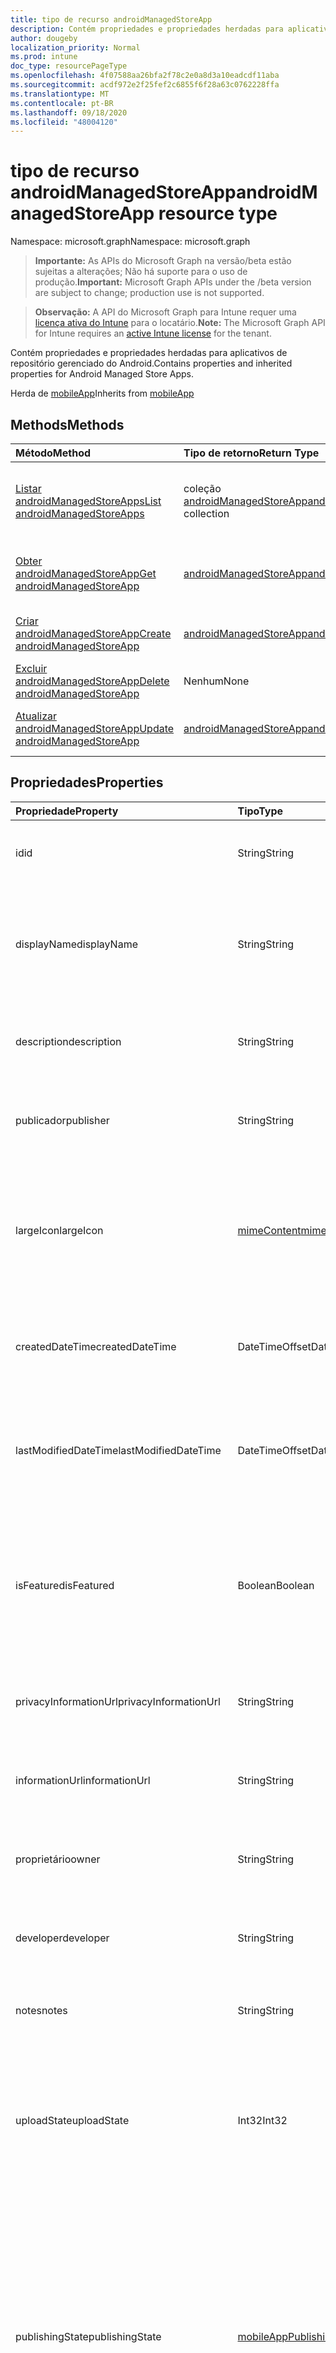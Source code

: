```yaml
---
title: tipo de recurso androidManagedStoreApp
description: Contém propriedades e propriedades herdadas para aplicativos de repositório gerenciado do Android.
author: dougeby
localization_priority: Normal
ms.prod: intune
doc_type: resourcePageType
ms.openlocfilehash: 4f07588aa26bfa2f78c2e0a8d3a10eadcdf11aba
ms.sourcegitcommit: acdf972e2f25fef2c6855f6f28a63c0762228ffa
ms.translationtype: MT
ms.contentlocale: pt-BR
ms.lasthandoff: 09/18/2020
ms.locfileid: "48004120"
---
```

# <a name="androidmanagedstoreapp-resource-type"></a><span data-ttu-id="f056e-103">tipo de recurso androidManagedStoreApp</span><span class="sxs-lookup"><span data-stu-id="f056e-103">androidManagedStoreApp resource type</span></span>

<span data-ttu-id="f056e-104">Namespace: microsoft.graph</span><span class="sxs-lookup"><span data-stu-id="f056e-104">Namespace: microsoft.graph</span></span>

> <span data-ttu-id="f056e-105">**Importante:** As APIs do Microsoft Graph na versão/beta estão sujeitas a alterações; Não há suporte para o uso de produção.</span><span class="sxs-lookup"><span data-stu-id="f056e-105">**Important:** Microsoft Graph APIs under the /beta version are subject to change; production use is not supported.</span></span>

> <span data-ttu-id="f056e-106">**Observação:** A API do Microsoft Graph para Intune requer uma [licença ativa do Intune](https://go.microsoft.com/fwlink/?linkid=839381) para o locatário.</span><span class="sxs-lookup"><span data-stu-id="f056e-106">**Note:** The Microsoft Graph API for Intune requires an [active Intune license](https://go.microsoft.com/fwlink/?linkid=839381) for the tenant.</span></span>

<span data-ttu-id="f056e-107">Contém propriedades e propriedades herdadas para aplicativos de repositório gerenciado do Android.</span><span class="sxs-lookup"><span data-stu-id="f056e-107">Contains properties and inherited properties for Android Managed Store Apps.</span></span>


<span data-ttu-id="f056e-108">Herda de [mobileApp](../resources/intune-shared-mobileapp.md)</span><span class="sxs-lookup"><span data-stu-id="f056e-108">Inherits from [mobileApp](../resources/intune-shared-mobileapp.md)</span></span>

## <a name="methods"></a><span data-ttu-id="f056e-109">Methods</span><span class="sxs-lookup"><span data-stu-id="f056e-109">Methods</span></span>
|<span data-ttu-id="f056e-110">Método</span><span class="sxs-lookup"><span data-stu-id="f056e-110">Method</span></span>|<span data-ttu-id="f056e-111">Tipo de retorno</span><span class="sxs-lookup"><span data-stu-id="f056e-111">Return Type</span></span>|<span data-ttu-id="f056e-112">Descrição</span><span class="sxs-lookup"><span data-stu-id="f056e-112">Description</span></span>|
|:---|:---|:---|
|[<span data-ttu-id="f056e-113">Listar androidManagedStoreApps</span><span class="sxs-lookup"><span data-stu-id="f056e-113">List androidManagedStoreApps</span></span>](../api/intune-apps-androidmanagedstoreapp-list.md)|<span data-ttu-id="f056e-114">coleção [androidManagedStoreApp](../resources/intune-apps-androidmanagedstoreapp.md)</span><span class="sxs-lookup"><span data-stu-id="f056e-114">[androidManagedStoreApp](../resources/intune-apps-androidmanagedstoreapp.md) collection</span></span>|<span data-ttu-id="f056e-115">Listar Propriedades e relações dos objetos [androidManagedStoreApp](../resources/intune-apps-androidmanagedstoreapp.md) .</span><span class="sxs-lookup"><span data-stu-id="f056e-115">List properties and relationships of the [androidManagedStoreApp](../resources/intune-apps-androidmanagedstoreapp.md) objects.</span></span>|
|[<span data-ttu-id="f056e-116">Obter androidManagedStoreApp</span><span class="sxs-lookup"><span data-stu-id="f056e-116">Get androidManagedStoreApp</span></span>](../api/intune-apps-androidmanagedstoreapp-get.md)|[<span data-ttu-id="f056e-117">androidManagedStoreApp</span><span class="sxs-lookup"><span data-stu-id="f056e-117">androidManagedStoreApp</span></span>](../resources/intune-apps-androidmanagedstoreapp.md)|<span data-ttu-id="f056e-118">Leia as propriedades e as relações do objeto [androidManagedStoreApp](../resources/intune-apps-androidmanagedstoreapp.md) .</span><span class="sxs-lookup"><span data-stu-id="f056e-118">Read properties and relationships of the [androidManagedStoreApp](../resources/intune-apps-androidmanagedstoreapp.md) object.</span></span>|
|[<span data-ttu-id="f056e-119">Criar androidManagedStoreApp</span><span class="sxs-lookup"><span data-stu-id="f056e-119">Create androidManagedStoreApp</span></span>](../api/intune-apps-androidmanagedstoreapp-create.md)|[<span data-ttu-id="f056e-120">androidManagedStoreApp</span><span class="sxs-lookup"><span data-stu-id="f056e-120">androidManagedStoreApp</span></span>](../resources/intune-apps-androidmanagedstoreapp.md)|<span data-ttu-id="f056e-121">Criar um novo objeto [androidManagedStoreApp](../resources/intune-apps-androidmanagedstoreapp.md) .</span><span class="sxs-lookup"><span data-stu-id="f056e-121">Create a new [androidManagedStoreApp](../resources/intune-apps-androidmanagedstoreapp.md) object.</span></span>|
|[<span data-ttu-id="f056e-122">Excluir androidManagedStoreApp</span><span class="sxs-lookup"><span data-stu-id="f056e-122">Delete androidManagedStoreApp</span></span>](../api/intune-apps-androidmanagedstoreapp-delete.md)|<span data-ttu-id="f056e-123">Nenhum</span><span class="sxs-lookup"><span data-stu-id="f056e-123">None</span></span>|<span data-ttu-id="f056e-124">Exclui [androidManagedStoreApp](../resources/intune-apps-androidmanagedstoreapp.md).</span><span class="sxs-lookup"><span data-stu-id="f056e-124">Deletes a [androidManagedStoreApp](../resources/intune-apps-androidmanagedstoreapp.md).</span></span>|
|[<span data-ttu-id="f056e-125">Atualizar androidManagedStoreApp</span><span class="sxs-lookup"><span data-stu-id="f056e-125">Update androidManagedStoreApp</span></span>](../api/intune-apps-androidmanagedstoreapp-update.md)|[<span data-ttu-id="f056e-126">androidManagedStoreApp</span><span class="sxs-lookup"><span data-stu-id="f056e-126">androidManagedStoreApp</span></span>](../resources/intune-apps-androidmanagedstoreapp.md)|<span data-ttu-id="f056e-127">Atualiza as propriedades de um objeto [androidManagedStoreApp](../resources/intune-apps-androidmanagedstoreapp.md) .</span><span class="sxs-lookup"><span data-stu-id="f056e-127">Update the properties of a [androidManagedStoreApp](../resources/intune-apps-androidmanagedstoreapp.md) object.</span></span>|

## <a name="properties"></a><span data-ttu-id="f056e-128">Propriedades</span><span class="sxs-lookup"><span data-stu-id="f056e-128">Properties</span></span>
|<span data-ttu-id="f056e-129">Propriedade</span><span class="sxs-lookup"><span data-stu-id="f056e-129">Property</span></span>|<span data-ttu-id="f056e-130">Tipo</span><span class="sxs-lookup"><span data-stu-id="f056e-130">Type</span></span>|<span data-ttu-id="f056e-131">Descrição</span><span class="sxs-lookup"><span data-stu-id="f056e-131">Description</span></span>|
|:---|:---|:---|
|<span data-ttu-id="f056e-132">id</span><span class="sxs-lookup"><span data-stu-id="f056e-132">id</span></span>|<span data-ttu-id="f056e-133">String</span><span class="sxs-lookup"><span data-stu-id="f056e-133">String</span></span>|<span data-ttu-id="f056e-134">Chave da entidade.</span><span class="sxs-lookup"><span data-stu-id="f056e-134">Key of the entity.</span></span> <span data-ttu-id="f056e-135">Herdado de [mobileApp](../resources/intune-shared-mobileapp.md)</span><span class="sxs-lookup"><span data-stu-id="f056e-135">Inherited from [mobileApp](../resources/intune-shared-mobileapp.md)</span></span>|
|<span data-ttu-id="f056e-136">displayName</span><span class="sxs-lookup"><span data-stu-id="f056e-136">displayName</span></span>|<span data-ttu-id="f056e-137">String</span><span class="sxs-lookup"><span data-stu-id="f056e-137">String</span></span>|<span data-ttu-id="f056e-138">O título do aplicativo importado ou definido pelo administrador.</span><span class="sxs-lookup"><span data-stu-id="f056e-138">The admin provided or imported title of the app.</span></span> <span data-ttu-id="f056e-139">Herdado de [mobileApp](../resources/intune-shared-mobileapp.md)</span><span class="sxs-lookup"><span data-stu-id="f056e-139">Inherited from [mobileApp](../resources/intune-shared-mobileapp.md)</span></span>|
|<span data-ttu-id="f056e-140">description</span><span class="sxs-lookup"><span data-stu-id="f056e-140">description</span></span>|<span data-ttu-id="f056e-141">String</span><span class="sxs-lookup"><span data-stu-id="f056e-141">String</span></span>|<span data-ttu-id="f056e-142">A descrição do aplicativo.</span><span class="sxs-lookup"><span data-stu-id="f056e-142">The description of the app.</span></span> <span data-ttu-id="f056e-143">Herdado de [mobileApp](../resources/intune-shared-mobileapp.md)</span><span class="sxs-lookup"><span data-stu-id="f056e-143">Inherited from [mobileApp](../resources/intune-shared-mobileapp.md)</span></span>|
|<span data-ttu-id="f056e-144">publicador</span><span class="sxs-lookup"><span data-stu-id="f056e-144">publisher</span></span>|<span data-ttu-id="f056e-145">String</span><span class="sxs-lookup"><span data-stu-id="f056e-145">String</span></span>|<span data-ttu-id="f056e-146">O publicador do aplicativo.</span><span class="sxs-lookup"><span data-stu-id="f056e-146">The publisher of the app.</span></span> <span data-ttu-id="f056e-147">Herdado de [mobileApp](../resources/intune-shared-mobileapp.md)</span><span class="sxs-lookup"><span data-stu-id="f056e-147">Inherited from [mobileApp](../resources/intune-shared-mobileapp.md)</span></span>|
|<span data-ttu-id="f056e-148">largeIcon</span><span class="sxs-lookup"><span data-stu-id="f056e-148">largeIcon</span></span>|[<span data-ttu-id="f056e-149">mimeContent</span><span class="sxs-lookup"><span data-stu-id="f056e-149">mimeContent</span></span>](../resources/intune-shared-mimecontent.md)|<span data-ttu-id="f056e-150">O ícone grande, a ser exibido nos detalhes do aplicativo e usado para o carregamento do ícone.</span><span class="sxs-lookup"><span data-stu-id="f056e-150">The large icon, to be displayed in the app details and used for upload of the icon.</span></span> <span data-ttu-id="f056e-151">Herdado de [mobileApp](../resources/intune-shared-mobileapp.md)</span><span class="sxs-lookup"><span data-stu-id="f056e-151">Inherited from [mobileApp](../resources/intune-shared-mobileapp.md)</span></span>|
|<span data-ttu-id="f056e-152">createdDateTime</span><span class="sxs-lookup"><span data-stu-id="f056e-152">createdDateTime</span></span>|<span data-ttu-id="f056e-153">DateTimeOffset</span><span class="sxs-lookup"><span data-stu-id="f056e-153">DateTimeOffset</span></span>|<span data-ttu-id="f056e-154">A data e a hora da criação do aplicativo.</span><span class="sxs-lookup"><span data-stu-id="f056e-154">The date and time the app was created.</span></span> <span data-ttu-id="f056e-155">Herdado de [mobileApp](../resources/intune-shared-mobileapp.md)</span><span class="sxs-lookup"><span data-stu-id="f056e-155">Inherited from [mobileApp](../resources/intune-shared-mobileapp.md)</span></span>|
|<span data-ttu-id="f056e-156">lastModifiedDateTime</span><span class="sxs-lookup"><span data-stu-id="f056e-156">lastModifiedDateTime</span></span>|<span data-ttu-id="f056e-157">DateTimeOffset</span><span class="sxs-lookup"><span data-stu-id="f056e-157">DateTimeOffset</span></span>|<span data-ttu-id="f056e-158">A data e a hora que o aplicativo foi modificado pela última vez.</span><span class="sxs-lookup"><span data-stu-id="f056e-158">The date and time the app was last modified.</span></span> <span data-ttu-id="f056e-159">Herdado de [mobileApp](../resources/intune-shared-mobileapp.md)</span><span class="sxs-lookup"><span data-stu-id="f056e-159">Inherited from [mobileApp](../resources/intune-shared-mobileapp.md)</span></span>|
|<span data-ttu-id="f056e-160">isFeatured</span><span class="sxs-lookup"><span data-stu-id="f056e-160">isFeatured</span></span>|<span data-ttu-id="f056e-161">Boolean</span><span class="sxs-lookup"><span data-stu-id="f056e-161">Boolean</span></span>|<span data-ttu-id="f056e-162">O valor que indica se o aplicativo está marcado como em destaque pelo administrador. Herdado de [mobileApp](../resources/intune-shared-mobileapp.md)</span><span class="sxs-lookup"><span data-stu-id="f056e-162">The value indicating whether the app is marked as featured by the admin. Inherited from [mobileApp](../resources/intune-shared-mobileapp.md)</span></span>|
|<span data-ttu-id="f056e-163">privacyInformationUrl</span><span class="sxs-lookup"><span data-stu-id="f056e-163">privacyInformationUrl</span></span>|<span data-ttu-id="f056e-164">String</span><span class="sxs-lookup"><span data-stu-id="f056e-164">String</span></span>|<span data-ttu-id="f056e-165">A URL da declaração de privacidade.</span><span class="sxs-lookup"><span data-stu-id="f056e-165">The privacy statement Url.</span></span> <span data-ttu-id="f056e-166">Herdado de [mobileApp](../resources/intune-shared-mobileapp.md)</span><span class="sxs-lookup"><span data-stu-id="f056e-166">Inherited from [mobileApp](../resources/intune-shared-mobileapp.md)</span></span>|
|<span data-ttu-id="f056e-167">informationUrl</span><span class="sxs-lookup"><span data-stu-id="f056e-167">informationUrl</span></span>|<span data-ttu-id="f056e-168">String</span><span class="sxs-lookup"><span data-stu-id="f056e-168">String</span></span>|<span data-ttu-id="f056e-169">A URL de informações adicionais.</span><span class="sxs-lookup"><span data-stu-id="f056e-169">The more information Url.</span></span> <span data-ttu-id="f056e-170">Herdado de [mobileApp](../resources/intune-shared-mobileapp.md)</span><span class="sxs-lookup"><span data-stu-id="f056e-170">Inherited from [mobileApp](../resources/intune-shared-mobileapp.md)</span></span>|
|<span data-ttu-id="f056e-171">proprietário</span><span class="sxs-lookup"><span data-stu-id="f056e-171">owner</span></span>|<span data-ttu-id="f056e-172">String</span><span class="sxs-lookup"><span data-stu-id="f056e-172">String</span></span>|<span data-ttu-id="f056e-173">O proprietário do conteúdo.</span><span class="sxs-lookup"><span data-stu-id="f056e-173">The owner of the app.</span></span> <span data-ttu-id="f056e-174">Herdado de [mobileApp](../resources/intune-shared-mobileapp.md)</span><span class="sxs-lookup"><span data-stu-id="f056e-174">Inherited from [mobileApp](../resources/intune-shared-mobileapp.md)</span></span>|
|<span data-ttu-id="f056e-175">developer</span><span class="sxs-lookup"><span data-stu-id="f056e-175">developer</span></span>|<span data-ttu-id="f056e-176">String</span><span class="sxs-lookup"><span data-stu-id="f056e-176">String</span></span>|<span data-ttu-id="f056e-177">O desenvolvedor do aplicativo.</span><span class="sxs-lookup"><span data-stu-id="f056e-177">The developer of the app.</span></span> <span data-ttu-id="f056e-178">Herdado de [mobileApp](../resources/intune-shared-mobileapp.md)</span><span class="sxs-lookup"><span data-stu-id="f056e-178">Inherited from [mobileApp](../resources/intune-shared-mobileapp.md)</span></span>|
|<span data-ttu-id="f056e-179">notes</span><span class="sxs-lookup"><span data-stu-id="f056e-179">notes</span></span>|<span data-ttu-id="f056e-180">String</span><span class="sxs-lookup"><span data-stu-id="f056e-180">String</span></span>|<span data-ttu-id="f056e-181">Anotações do aplicativo.</span><span class="sxs-lookup"><span data-stu-id="f056e-181">Notes for the app.</span></span> <span data-ttu-id="f056e-182">Herdado de [mobileApp](../resources/intune-shared-mobileapp.md)</span><span class="sxs-lookup"><span data-stu-id="f056e-182">Inherited from [mobileApp](../resources/intune-shared-mobileapp.md)</span></span>|
|<span data-ttu-id="f056e-183">uploadState</span><span class="sxs-lookup"><span data-stu-id="f056e-183">uploadState</span></span>|<span data-ttu-id="f056e-184">Int32</span><span class="sxs-lookup"><span data-stu-id="f056e-184">Int32</span></span>|<span data-ttu-id="f056e-185">O estado de upload.</span><span class="sxs-lookup"><span data-stu-id="f056e-185">The upload state.</span></span> <span data-ttu-id="f056e-186">Os valores possíveis são: 0- `Not Ready` , 1- `Ready` , 2- `Processing` .</span><span class="sxs-lookup"><span data-stu-id="f056e-186">Possible values are: 0 - `Not Ready`, 1 - `Ready`, 2 - `Processing`.</span></span> <span data-ttu-id="f056e-187">Herdado de [mobileApp](../resources/intune-shared-mobileapp.md)</span><span class="sxs-lookup"><span data-stu-id="f056e-187">Inherited from [mobileApp](../resources/intune-shared-mobileapp.md)</span></span>|
|<span data-ttu-id="f056e-188">publishingState</span><span class="sxs-lookup"><span data-stu-id="f056e-188">publishingState</span></span>|[<span data-ttu-id="f056e-189">mobileAppPublishingState</span><span class="sxs-lookup"><span data-stu-id="f056e-189">mobileAppPublishingState</span></span>](../resources/intune-apps-mobileapppublishingstate.md)|<span data-ttu-id="f056e-190">O estado de publicação do aplicativo.</span><span class="sxs-lookup"><span data-stu-id="f056e-190">The publishing state for the app.</span></span> <span data-ttu-id="f056e-191">O aplicativo não pode ser assinado, a menos que ele seja publicado.</span><span class="sxs-lookup"><span data-stu-id="f056e-191">The app cannot be assigned unless the app is published.</span></span> <span data-ttu-id="f056e-192">Herdado de [mobileApp](../resources/intune-shared-mobileapp.md).</span><span class="sxs-lookup"><span data-stu-id="f056e-192">Inherited from [mobileApp](../resources/intune-shared-mobileapp.md).</span></span> <span data-ttu-id="f056e-193">Os valores possíveis são: `notPublished`, `processing`, `published`.</span><span class="sxs-lookup"><span data-stu-id="f056e-193">Possible values are: `notPublished`, `processing`, `published`.</span></span>|
|<span data-ttu-id="f056e-194">isAssigned</span><span class="sxs-lookup"><span data-stu-id="f056e-194">isAssigned</span></span>|<span data-ttu-id="f056e-195">Boolean</span><span class="sxs-lookup"><span data-stu-id="f056e-195">Boolean</span></span>|<span data-ttu-id="f056e-196">O valor que indica se o aplicativo é atribuído a pelo menos um grupo.</span><span class="sxs-lookup"><span data-stu-id="f056e-196">The value indicating whether the app is assigned to at least one group.</span></span> <span data-ttu-id="f056e-197">Herdado de [mobileApp](../resources/intune-shared-mobileapp.md)</span><span class="sxs-lookup"><span data-stu-id="f056e-197">Inherited from [mobileApp](../resources/intune-shared-mobileapp.md)</span></span>|
|<span data-ttu-id="f056e-198">roleScopeTagIds</span><span class="sxs-lookup"><span data-stu-id="f056e-198">roleScopeTagIds</span></span>|<span data-ttu-id="f056e-199">Coleção de cadeias de caracteres</span><span class="sxs-lookup"><span data-stu-id="f056e-199">String collection</span></span>|<span data-ttu-id="f056e-200">Lista de IDs de marca de escopo para este aplicativo móvel.</span><span class="sxs-lookup"><span data-stu-id="f056e-200">List of scope tag ids for this mobile app.</span></span> <span data-ttu-id="f056e-201">Herdado de [mobileApp](../resources/intune-shared-mobileapp.md)</span><span class="sxs-lookup"><span data-stu-id="f056e-201">Inherited from [mobileApp](../resources/intune-shared-mobileapp.md)</span></span>|
|<span data-ttu-id="f056e-202">dependentAppCount</span><span class="sxs-lookup"><span data-stu-id="f056e-202">dependentAppCount</span></span>|<span data-ttu-id="f056e-203">Int32</span><span class="sxs-lookup"><span data-stu-id="f056e-203">Int32</span></span>|<span data-ttu-id="f056e-204">O número total de dependências do aplicativo filho.</span><span class="sxs-lookup"><span data-stu-id="f056e-204">The total number of dependencies the child app has.</span></span> <span data-ttu-id="f056e-205">Herdado de [mobileApp](../resources/intune-shared-mobileapp.md)</span><span class="sxs-lookup"><span data-stu-id="f056e-205">Inherited from [mobileApp](../resources/intune-shared-mobileapp.md)</span></span>|
|<span data-ttu-id="f056e-206">supersedingAppCount</span><span class="sxs-lookup"><span data-stu-id="f056e-206">supersedingAppCount</span></span>|<span data-ttu-id="f056e-207">Int32</span><span class="sxs-lookup"><span data-stu-id="f056e-207">Int32</span></span>|<span data-ttu-id="f056e-208">O número total de aplicativos que este aplicativo substitui direta ou indiretamente.</span><span class="sxs-lookup"><span data-stu-id="f056e-208">The total number of apps this app directly or indirectly supersedes.</span></span> <span data-ttu-id="f056e-209">Herdado de [mobileApp](../resources/intune-shared-mobileapp.md)</span><span class="sxs-lookup"><span data-stu-id="f056e-209">Inherited from [mobileApp](../resources/intune-shared-mobileapp.md)</span></span>|
|<span data-ttu-id="f056e-210">supersededAppCount</span><span class="sxs-lookup"><span data-stu-id="f056e-210">supersededAppCount</span></span>|<span data-ttu-id="f056e-211">Int32</span><span class="sxs-lookup"><span data-stu-id="f056e-211">Int32</span></span>|<span data-ttu-id="f056e-212">O número total de aplicativos que este aplicativo está substituindo direta ou indiretamente por.</span><span class="sxs-lookup"><span data-stu-id="f056e-212">The total number of apps this app is directly or indirectly superseded by.</span></span> <span data-ttu-id="f056e-213">Herdado de [mobileApp](../resources/intune-shared-mobileapp.md)</span><span class="sxs-lookup"><span data-stu-id="f056e-213">Inherited from [mobileApp](../resources/intune-shared-mobileapp.md)</span></span>|
|<span data-ttu-id="f056e-214">packageId</span><span class="sxs-lookup"><span data-stu-id="f056e-214">packageId</span></span>|<span data-ttu-id="f056e-215">String</span><span class="sxs-lookup"><span data-stu-id="f056e-215">String</span></span>|<span data-ttu-id="f056e-216">O identificador do pacote.</span><span class="sxs-lookup"><span data-stu-id="f056e-216">The package identifier.</span></span>|
|<span data-ttu-id="f056e-217">appIdentifier</span><span class="sxs-lookup"><span data-stu-id="f056e-217">appIdentifier</span></span>|<span data-ttu-id="f056e-218">String</span><span class="sxs-lookup"><span data-stu-id="f056e-218">String</span></span>|<span data-ttu-id="f056e-219">O Nome da Identidade.</span><span class="sxs-lookup"><span data-stu-id="f056e-219">The Identity Name.</span></span>|
|<span data-ttu-id="f056e-220">usedLicenseCount</span><span class="sxs-lookup"><span data-stu-id="f056e-220">usedLicenseCount</span></span>|<span data-ttu-id="f056e-221">Int32</span><span class="sxs-lookup"><span data-stu-id="f056e-221">Int32</span></span>|<span data-ttu-id="f056e-222">O número de aplicativos VPP em uso.</span><span class="sxs-lookup"><span data-stu-id="f056e-222">The number of VPP licenses in use.</span></span>|
|<span data-ttu-id="f056e-223">totalLicenseCount</span><span class="sxs-lookup"><span data-stu-id="f056e-223">totalLicenseCount</span></span>|<span data-ttu-id="f056e-224">Int32</span><span class="sxs-lookup"><span data-stu-id="f056e-224">Int32</span></span>|<span data-ttu-id="f056e-225">O número total de licenças VPP.</span><span class="sxs-lookup"><span data-stu-id="f056e-225">The total number of VPP licenses.</span></span>|
|<span data-ttu-id="f056e-226">appStoreUrl</span><span class="sxs-lookup"><span data-stu-id="f056e-226">appStoreUrl</span></span>|<span data-ttu-id="f056e-227">String</span><span class="sxs-lookup"><span data-stu-id="f056e-227">String</span></span>|<span data-ttu-id="f056e-228">A URL do aplicativo de reproduzir para o repositório de trabalho.</span><span class="sxs-lookup"><span data-stu-id="f056e-228">The Play for Work Store app URL.</span></span>|
|<span data-ttu-id="f056e-229">IsPrivate</span><span class="sxs-lookup"><span data-stu-id="f056e-229">isPrivate</span></span>|<span data-ttu-id="f056e-230">Boolean</span><span class="sxs-lookup"><span data-stu-id="f056e-230">Boolean</span></span>|<span data-ttu-id="f056e-231">Indica se o aplicativo está disponível somente para os usuários de uma empresa.</span><span class="sxs-lookup"><span data-stu-id="f056e-231">Indicates whether the app is only available to a given enterprise's users.</span></span>|
|<span data-ttu-id="f056e-232">isSystemApp</span><span class="sxs-lookup"><span data-stu-id="f056e-232">isSystemApp</span></span>|<span data-ttu-id="f056e-233">Boolean</span><span class="sxs-lookup"><span data-stu-id="f056e-233">Boolean</span></span>|<span data-ttu-id="f056e-234">Indica se o aplicativo é um aplicativo de sistema pré-instalado.</span><span class="sxs-lookup"><span data-stu-id="f056e-234">Indicates whether the app is a preinstalled system app.</span></span>|
|<span data-ttu-id="f056e-235">appTracks</span><span class="sxs-lookup"><span data-stu-id="f056e-235">appTracks</span></span>|<span data-ttu-id="f056e-236">coleção [androidManagedStoreAppTrack](../resources/intune-apps-androidmanagedstoreapptrack.md)</span><span class="sxs-lookup"><span data-stu-id="f056e-236">[androidManagedStoreAppTrack](../resources/intune-apps-androidmanagedstoreapptrack.md) collection</span></span>|<span data-ttu-id="f056e-237">As faixas que são visíveis para esta empresa.</span><span class="sxs-lookup"><span data-stu-id="f056e-237">The tracks that are visible to this enterprise.</span></span>|
|<span data-ttu-id="f056e-238">supportsOemConfig</span><span class="sxs-lookup"><span data-stu-id="f056e-238">supportsOemConfig</span></span>|<span data-ttu-id="f056e-239">Boolean</span><span class="sxs-lookup"><span data-stu-id="f056e-239">Boolean</span></span>|<span data-ttu-id="f056e-240">Se este aplicativo dá suporte à política OEMConfig.</span><span class="sxs-lookup"><span data-stu-id="f056e-240">Whether this app supports OEMConfig policy.</span></span>|

## <a name="relationships"></a><span data-ttu-id="f056e-241">Relações</span><span class="sxs-lookup"><span data-stu-id="f056e-241">Relationships</span></span>
|<span data-ttu-id="f056e-242">Relação</span><span class="sxs-lookup"><span data-stu-id="f056e-242">Relationship</span></span>|<span data-ttu-id="f056e-243">Tipo</span><span class="sxs-lookup"><span data-stu-id="f056e-243">Type</span></span>|<span data-ttu-id="f056e-244">Descrição</span><span class="sxs-lookup"><span data-stu-id="f056e-244">Description</span></span>|
|:---|:---|:---|
|<span data-ttu-id="f056e-245">categories</span><span class="sxs-lookup"><span data-stu-id="f056e-245">categories</span></span>|<span data-ttu-id="f056e-246">Coleção [mobileAppCategory](../resources/intune-apps-mobileappcategory.md)</span><span class="sxs-lookup"><span data-stu-id="f056e-246">[mobileAppCategory](../resources/intune-apps-mobileappcategory.md) collection</span></span>|<span data-ttu-id="f056e-247">A lista de categorias para este aplicativo.</span><span class="sxs-lookup"><span data-stu-id="f056e-247">The list of categories for this app.</span></span> <span data-ttu-id="f056e-248">Herdado de [mobileApp](../resources/intune-shared-mobileapp.md)</span><span class="sxs-lookup"><span data-stu-id="f056e-248">Inherited from [mobileApp](../resources/intune-shared-mobileapp.md)</span></span>|
|<span data-ttu-id="f056e-249">assignments</span><span class="sxs-lookup"><span data-stu-id="f056e-249">assignments</span></span>|<span data-ttu-id="f056e-250">Coleção [mobileAppAssignment](../resources/intune-apps-mobileappassignment.md)</span><span class="sxs-lookup"><span data-stu-id="f056e-250">[mobileAppAssignment](../resources/intune-apps-mobileappassignment.md) collection</span></span>|<span data-ttu-id="f056e-251">A lista de atribuições de grupo para esse aplicativo móvel.</span><span class="sxs-lookup"><span data-stu-id="f056e-251">The list of group assignments for this mobile app.</span></span> <span data-ttu-id="f056e-252">Herdado de [mobileApp](../resources/intune-shared-mobileapp.md)</span><span class="sxs-lookup"><span data-stu-id="f056e-252">Inherited from [mobileApp](../resources/intune-shared-mobileapp.md)</span></span>|
|<span data-ttu-id="f056e-253">installSummary</span><span class="sxs-lookup"><span data-stu-id="f056e-253">installSummary</span></span>|[<span data-ttu-id="f056e-254">mobileAppInstallSummary</span><span class="sxs-lookup"><span data-stu-id="f056e-254">mobileAppInstallSummary</span></span>](../resources/intune-apps-mobileappinstallsummary.md)|<span data-ttu-id="f056e-255">Resumo de instalação do aplicativo móvel.</span><span class="sxs-lookup"><span data-stu-id="f056e-255">Mobile App Install Summary.</span></span> <span data-ttu-id="f056e-256">Herdado de [mobileApp](../resources/intune-shared-mobileapp.md)</span><span class="sxs-lookup"><span data-stu-id="f056e-256">Inherited from [mobileApp](../resources/intune-shared-mobileapp.md)</span></span>|
|<span data-ttu-id="f056e-257">deviceStatuses</span><span class="sxs-lookup"><span data-stu-id="f056e-257">deviceStatuses</span></span>|<span data-ttu-id="f056e-258">coleção [mobileAppInstallStatus](../resources/intune-apps-mobileappinstallstatus.md)</span><span class="sxs-lookup"><span data-stu-id="f056e-258">[mobileAppInstallStatus](../resources/intune-apps-mobileappinstallstatus.md) collection</span></span>|<span data-ttu-id="f056e-259">A lista de Estados de instalação para este aplicativo móvel.</span><span class="sxs-lookup"><span data-stu-id="f056e-259">The list of installation states for this mobile app.</span></span> <span data-ttu-id="f056e-260">Herdado de [mobileApp](../resources/intune-shared-mobileapp.md)</span><span class="sxs-lookup"><span data-stu-id="f056e-260">Inherited from [mobileApp](../resources/intune-shared-mobileapp.md)</span></span>|
|<span data-ttu-id="f056e-261">userStatuses</span><span class="sxs-lookup"><span data-stu-id="f056e-261">userStatuses</span></span>|<span data-ttu-id="f056e-262">coleção [userAppInstallStatus](../resources/intune-apps-userappinstallstatus.md)</span><span class="sxs-lookup"><span data-stu-id="f056e-262">[userAppInstallStatus](../resources/intune-apps-userappinstallstatus.md) collection</span></span>|<span data-ttu-id="f056e-263">A lista de Estados de instalação para este aplicativo móvel.</span><span class="sxs-lookup"><span data-stu-id="f056e-263">The list of installation states for this mobile app.</span></span> <span data-ttu-id="f056e-264">Herdado de [mobileApp](../resources/intune-shared-mobileapp.md)</span><span class="sxs-lookup"><span data-stu-id="f056e-264">Inherited from [mobileApp](../resources/intune-shared-mobileapp.md)</span></span>|
|<span data-ttu-id="f056e-265">relações</span><span class="sxs-lookup"><span data-stu-id="f056e-265">relationships</span></span>|<span data-ttu-id="f056e-266">coleção [mobileAppRelationship](../resources/intune-apps-mobileapprelationship.md)</span><span class="sxs-lookup"><span data-stu-id="f056e-266">[mobileAppRelationship](../resources/intune-apps-mobileapprelationship.md) collection</span></span>|<span data-ttu-id="f056e-267">O conjunto de relações diretas para este aplicativo.</span><span class="sxs-lookup"><span data-stu-id="f056e-267">The set of direct relationships for this app.</span></span> <span data-ttu-id="f056e-268">Herdado de [mobileApp](../resources/intune-shared-mobileapp.md)</span><span class="sxs-lookup"><span data-stu-id="f056e-268">Inherited from [mobileApp](../resources/intune-shared-mobileapp.md)</span></span>|

## <a name="json-representation"></a><span data-ttu-id="f056e-269">Representação JSON</span><span class="sxs-lookup"><span data-stu-id="f056e-269">JSON Representation</span></span>
<span data-ttu-id="f056e-270">Veja a seguir uma representação JSON do recurso.</span><span class="sxs-lookup"><span data-stu-id="f056e-270">Here is a JSON representation of the resource.</span></span>
<!-- {
  "blockType": "resource",
  "keyProperty": "id",
  "@odata.type": "microsoft.graph.androidManagedStoreApp"
}
-->
``` json
{
  "@odata.type": "#microsoft.graph.androidManagedStoreApp",
  "id": "String (identifier)",
  "displayName": "String",
  "description": "String",
  "publisher": "String",
  "largeIcon": {
    "@odata.type": "microsoft.graph.mimeContent",
    "type": "String",
    "value": "binary"
  },
  "createdDateTime": "String (timestamp)",
  "lastModifiedDateTime": "String (timestamp)",
  "isFeatured": true,
  "privacyInformationUrl": "String",
  "informationUrl": "String",
  "owner": "String",
  "developer": "String",
  "notes": "String",
  "uploadState": 1024,
  "publishingState": "String",
  "isAssigned": true,
  "roleScopeTagIds": [
    "String"
  ],
  "dependentAppCount": 1024,
  "supersedingAppCount": 1024,
  "supersededAppCount": 1024,
  "packageId": "String",
  "appIdentifier": "String",
  "usedLicenseCount": 1024,
  "totalLicenseCount": 1024,
  "appStoreUrl": "String",
  "isPrivate": true,
  "isSystemApp": true,
  "appTracks": [
    {
      "@odata.type": "microsoft.graph.androidManagedStoreAppTrack",
      "trackId": "String",
      "trackAlias": "String"
    }
  ],
  "supportsOemConfig": true
}
```






